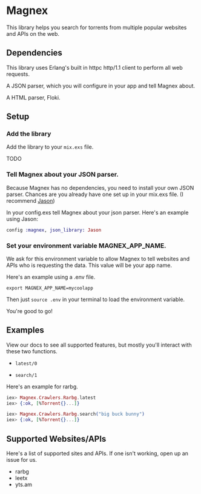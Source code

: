 # Magnex

This library helps you search for torrents from multiple popular websites and APIs
on the web.

## Dependencies

This library uses Erlang's built in httpc http/1.1 client to perform all web requests.

A JSON parser, which you will configure in your app and tell Magnex about.

A HTML parser, Floki.

## Setup

### Add the library

Add the library to your `mix.exs` file.

TODO

### Tell Magnex about your JSON parser.

Because Magnex has no dependencies, you need to install your own JSON parser. Chances are you
already have one set up in your mix.exs file. (I recommend [Jason](https://github.com/michalmuskala/jason))

In your config.exs tell Magnex about your json parser. Here's an example using Jason:

```elixir
config :magnex, json_library: Jason
```

### Set your environment variable MAGNEX_APP_NAME.

We ask for this environment variable to allow Magnex to tell websites and APIs who
is requesting the data. This value will be your app name.

Here's an example using a .env file.

```
export MAGNEX_APP_NAME=mycoolapp
```

Then just `source .env` in your terminal to load the environment variable.

You're good to go!

## Examples

View our docs to see all supported features, but mostly you'll interact with these
two functions.

- `latest/0`

- `search/1`

Here's an example for rarbg.

```elixir
iex> Magnex.Crawlers.Rarbg.latest
iex> {:ok, [%Torrent{}...]}

iex> Magnex.Crawlers.Rarbg.search("big buck bunny")
iex> {:ok, [%Torrent{}...]}
```

## Supported Websites/APIs

Here's a list of supported sites and APIs. If one isn't working, open up an issue
for us.

- rarbg
- leetx
- yts.am
